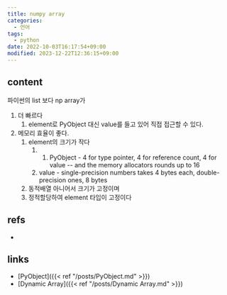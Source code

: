 ```yaml
---
title: numpy array
categories:
  - 언어
tags:
  - python
date: 2022-10-03T16:17:54+09:00
modified: 2023-12-22T12:36:15+09:00
---
```


## content
파이썬의 list 보다 np array가 
1) 더 빠르다 
	1. element로 PyObject 대신 value를 들고 있어 직접 접근할 수 있다.
2) 메모리 효율이 좋다. 
	1. element의 크기가 작다
		1. 1. PyObject - 4 for type pointer, 4 for reference count, 4 for value -- and the memory allocators rounds up to 16
		2. value - single-precision numbers takes 4 bytes each, double-precision ones, 8 bytes
	2. 동적배열 아니어서 크기가 고정이며
	3. 정적할당하여 element 타입이 고정이다


## refs
- 


## links
- [PyObject]({{< ref "/posts/PyObject.md" >}})
- [Dynamic Array]({{< ref "/posts/Dynamic Array.md" >}})
